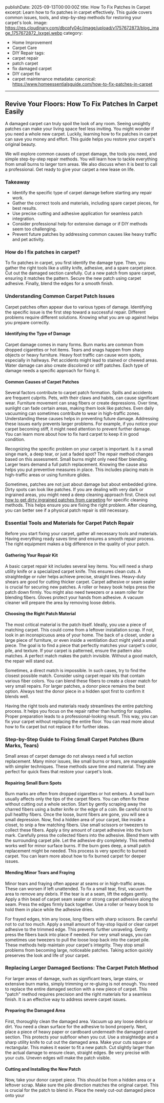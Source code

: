 publishDate: 2025-09-13T00:00:00Z
title: How To Fix Patches In Carpet
excerpt: Learn how to fix patches in carpet effectively. This guide covers common issues, tools, and step-by-step methods for restoring your carpet's look.
image: https://res.cloudinary.com/dbcpfy04c/image/upload/v1757672873/blog_image_1757672872_lxxgej.webp
category:
  - Home Improvement
  - Carpet Care
  - DIY Repair
tags:
  - carpet repair
  - patch carpet
  - fix damaged carpet
  - DIY carpet fix
  - carpet maintenance
metadata:
  canonical: https://www.homeessentialsguide.com/how-to-fix-patches-in-carpet
---

## Revive Your Floors: How To Fix Patches In Carpet Easily

A damaged carpet can truly spoil the look of any room. Seeing unsightly patches can make your living space feel less inviting. You might wonder if you need a whole new carpet. Luckily, learning how to fix patches in carpet can save you money and effort. This guide helps you restore your carpet's original beauty.

We will explore common causes of carpet damage, the tools you need, and simple step-by-step repair methods. You will learn how to tackle everything from small burns to larger torn areas. We also discuss when it is best to call a professional. Get ready to give your carpet a new lease on life.

### Takeaway

*   Identify the specific type of carpet damage before starting any repair work.
*   Gather the correct tools and materials, including spare carpet pieces, for best results.
*   Use precise cutting and adhesive application for seamless patch integration.
*   Consider professional help for extensive damage or if DIY methods seem too challenging.
*   Prevent future patches by addressing common causes like heavy traffic and pet activity.

### How do I fix patches in carpet?

To fix patches in carpet, you first identify the damage type. Then, you gather the right tools like a utility knife, adhesive, and a spare carpet piece. Cut out the damaged section carefully. Cut a new patch from spare carpet, ensuring it matches the pattern. Secure the new patch using carpet adhesive. Finally, blend the edges for a smooth finish.

### Understanding Common Carpet Patch Issues

Carpet patches often appear due to various types of damage. Identifying the specific issue is the first step toward a successful repair. Different problems require different solutions. Knowing what you are up against helps you prepare correctly.

#### Identifying the Type of Damage

Carpet damage comes in many forms. Burn marks are common from dropped cigarettes or hot items. Tears and snags happen from sharp objects or heavy furniture. Heavy foot traffic can cause worn spots, especially in hallways. Pet accidents might lead to stained or chewed areas. Water damage can also create discolored or stiff patches. Each type of damage needs a specific approach for fixing it.

#### Common Causes of Carpet Patches

Several factors contribute to carpet patch formation. Spills and accidents are frequent culprits. Pets, with their claws and habits, can cause significant wear. Furniture movement can snag fibers or create depressions. Over time, sunlight can fade certain areas, making them look like patches. Even daily vacuuming can sometimes contribute to wear in high-traffic zones. Understanding these causes helps in preventing future damage. Addressing these issues early prevents larger problems. For example, if you notice your carpet becoming stiff, it might need attention to prevent further damage. You can learn more about how to fix hard carpet to keep it in good condition.

Recognizing the specific problem on your carpet is important. Is it a small singe mark, a deep tear, or just a faded spot? The repair method changes based on this assessment. Small burns might only need fiber blending. Larger tears demand a full patch replacement. Knowing the cause also helps you put preventive measures in place. This includes placing mats in high-traffic areas or using furniture glides.

Sometimes, patches are not just about damage but about embedded grime. Dirty spots can look like patches. If you are dealing with very dark or ingrained areas, you might need a deep cleaning approach first. Check out [how to get dirty ingrained patches from carpeting](https://homeessentialsguide.com/how-to-get-dirty-ingrained-patches-from-carpeting) for specific cleaning methods. This helps ensure you are fixing the right problem. After cleaning, you can better see if a physical patch repair is still necessary.

### Essential Tools and Materials for Carpet Patch Repair

Before you start fixing your carpet, gather all necessary tools and materials. Having everything ready saves time and ensures a smooth repair process. The right equipment makes a big difference in the quality of your patch.

#### Gathering Your Repair Kit

A basic carpet repair kit includes several key items. You will need a sharp utility knife or a specialized carpet knife. This ensures clean cuts. A straightedge or ruler helps achieve precise, straight lines. Heavy-duty shears are good for cutting thicker carpet. Carpet adhesive or seam sealer is crucial for securing new patches. A roller or heavy book helps press the patch down firmly. You might also need tweezers or a seam roller for blending fibers. Gloves protect your hands from adhesive. A vacuum cleaner will prepare the area by removing loose debris.

#### Choosing the Right Patch Material

The most critical material is the patch itself. Ideally, you use a piece of matching carpet. This could come from a leftover installation scrap. If not, look in an inconspicuous area of your home. The back of a closet, under a large piece of furniture, or even inside a ventilation duct might yield a small piece. The goal is to find a piece that perfectly matches your carpet's color, pile, and texture. If your carpet is patterned, ensure the pattern also matches. A perfect match makes the patch invisible. Without a good match, the repair will stand out.

Sometimes, a direct match is impossible. In such cases, try to find the closest possible match. Consider using carpet repair kits that contain various fiber colors. You can blend these fibers to create a closer match for very small repairs. For larger patches, a donor piece remains the best option. Always test the donor piece in a hidden spot first to confirm it blends well.

Having the right tools and materials ready streamlines the entire patching process. It helps you focus on the repair rather than hunting for supplies. Proper preparation leads to a professional-looking result. This way, you can fix your carpet without replacing the entire floor. You can read more about how to fix carpet but not replace it for further ideas.

### Step-by-Step Guide to Fixing Small Carpet Patches (Burn Marks, Tears)

Small areas of carpet damage do not always need a full section replacement. Many minor issues, like small burns or tears, are manageable with simpler techniques. These methods save time and material. They are perfect for quick fixes that restore your carpet's look.

#### Repairing Small Burn Spots

Burn marks are often from dropped cigarettes or hot embers. A small burn usually affects only the tips of the carpet fibers. You can often fix these without cutting out a whole section. Start by gently scraping away the charred fibers using a butter knife or the edge of a coin. Be careful not to pull healthy fibers. Once the loose, burnt fibers are gone, you will see a small depression. Now, find a hidden area of your carpet, like inside a closet, to snip a few matching fibers. Use small scissors or tweezers to collect these fibers. Apply a tiny amount of carpet adhesive into the burn mark. Carefully press the collected fibers into the adhesive. Blend them with the surrounding carpet pile. Let the adhesive dry completely. This method works well for minor surface burns. If the burn goes deep, a small patch replacement might be needed. This process is very specific to burned carpet. You can learn more about how to fix burned carpet for deeper issues.

#### Mending Minor Tears and Fraying

Minor tears and fraying often appear at seams or in high-traffic areas. These can worsen if left unattended. To fix a small tear, first, vacuum the area to remove any debris. If the tear is at a seam, lift the edges gently. Apply a thin bead of carpet seam sealer or strong carpet adhesive along the seam. Press the edges firmly back together. Use a roller or heavy book to hold them in place while the adhesive dries.

For frayed edges, trim any loose, long fibers with sharp scissors. Be careful not to cut too much. Apply a small amount of fray-stop liquid or clear carpet adhesive to the trimmed edge. This prevents further unraveling. Gently press the fibers back into place if needed. For very small snags, you can sometimes use tweezers to pull the loose loop back into the carpet pile. These methods help maintain your carpet's integrity. They stop small problems from becoming large, noticeable patches. Taking action quickly preserves the look and life of your carpet.

### Replacing Larger Damaged Sections: The Carpet Patch Method

For larger areas of damage, such as significant tears, large stains, or extensive burn marks, simply trimming or re-gluing is not enough. You need to replace the entire damaged section with a new piece of carpet. This "patch" method requires precision and the right materials for a seamless finish. It is an effective way to address severe carpet issues.

#### Preparing the Damaged Area

First, thoroughly clean the damaged area. Vacuum up any loose debris or dirt. You need a clean surface for the adhesive to bond properly. Next, place a piece of heavy paper or cardboard underneath the damaged carpet section. This protects your subfloor when you cut. Use a straightedge and a sharp utility knife to cut out the damaged area. Make your cuts square or rectangular. This makes it easier to fit a new patch. Cut slightly larger than the actual damage to ensure clean, straight edges. Be very precise with your cuts. Uneven edges will make the patch visible.

#### Cutting and Installing the New Patch

Now, take your donor carpet piece. This should be from a hidden area or a leftover scrap. Make sure the pile direction matches the original carpet. This is crucial for the patch to blend in. Place the newly cut-out damaged piece onto your